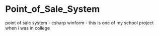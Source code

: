 # Point_of_Sale_System
 point of sale system - csharp winform - this is one of my school project when i was in college
